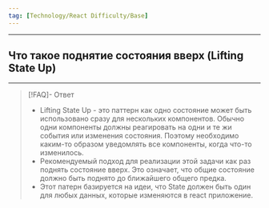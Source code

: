 ```yaml
---
tag: [Technology/React Difficulty/Base]
---
```

----
## Что такое поднятие состояния вверх (Lifting State Up)
----
> [!FAQ]- Ответ
> - Lifting State Up - это паттерн как одно состояние может быть использовано сразу для нескольких компонентов. Обычно одни компоненты должны реагировать на одни и те жи события или изменения состояния. Поэтому необходимо каким-то образом уведомлять все компоненты, когда что-то изменилось.
> - Рекомендуемый подход для реализации этой задачи как раз поднять состояние вверх. Это означает, что общие состояние должно быть поднято до ближайшего общего предка.
> - Этот патерн базируется на идеи, что State должен быть один для любых данных, которые изменяются в react приложение.